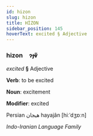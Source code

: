 ```yaml
---
id: hizon
slug: hizon
title: HİZON
sidebar_position: 145
hoverText: excited § Adjective
---
```


### hizon&emsp;<span kind="abugida">ɂɟⱴ̃</span>

*excited* **§** Adjective

**Verb**: to be excited

**Noun**: excitement

**Modifier**: excited

Persian هیجان hayajân  [hiːˈdʒɒːn]

*Indo-Iranian Language Family*